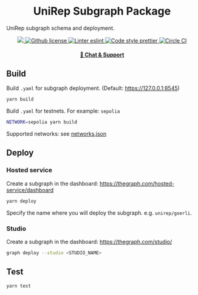 <p align="center">
    <h1 align="center">UniRep Subgraph Package</h1>
</p>

UniRep subgraph schema and deployment.

<p align="center">
    <a href="https://github.com/unirep/unirep">
        <img src="https://img.shields.io/badge/project-unirep-blue.svg?style=flat-square">
    </a>
    <a href="https://github.com/unirep/unirep/blob/master/LICENSE">
        <img alt="Github license" src="https://img.shields.io/github/license/unirep/unirep.svg?style=flat-square">
    </a>
    <a href="https://eslint.org/">
        <img alt="Linter eslint" src="https://img.shields.io/badge/linter-eslint-8080f2?style=flat-square&logo=eslint">
    </a>
    <a href="https://prettier.io/">
        <img alt="Code style prettier" src="https://img.shields.io/badge/code%20style-prettier-f8bc45?style=flat-square&logo=prettier">
    </a>
    <a href="https://dl.circleci.com/status-badge/redirect/gh/Unirep/Unirep/tree/main">
        <img alt="Circle CI" src="https://img.shields.io/circleci/build/github/Unirep/Unirep/main?style=flat-square">
    </a>
</p>

<div align="center">
    <h4>
        <a href="https://discord.gg/VzMMDJmYc5">
            🤖 Chat &amp; Support
        </a>
    </h4>
</div>


## Build

Build `.yaml` for subgraph deployment. (Default: https://127.0.0.1:8545)

```sh
yarn build
```

Build `.yaml` for testnets. For example: `sepolia`

```sh
NETWORK=sepolia yarn build
```

Supported networks: see [networks.json](./networks.json)

## Deploy

### Hosted service

Create a subgraph in the dashboard: https://thegraph.com/hosted-service/dashboard

```sh
yarn deploy
```

Specify the name where you will deploy the subgraph. e.g. `unirep/goerli`.

### Studio

Create a subgraph in the dashboard: https://thegraph.com/studio/

```sh
graph deploy --studio <STUDIO_NAME>
```

## Test

```sh
yarn test
```